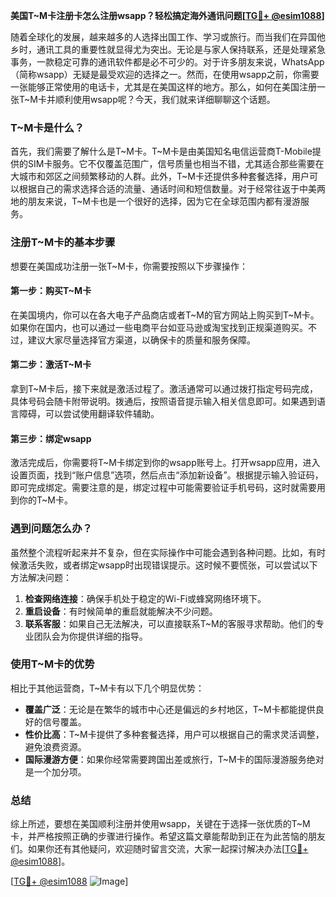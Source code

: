 **美国T~M卡注册卡怎么注册wsapp？轻松搞定海外通讯问题[[TG💪+ @esim1088](https://t.me/s/esim1088)]**

随着全球化的发展，越来越多的人选择出国工作、学习或旅行。而当我们在异国他乡时，通讯工具的重要性就显得尤为突出。无论是与家人保持联系，还是处理紧急事务，一款稳定可靠的通讯软件都是必不可少的。对于许多朋友来说，WhatsApp（简称wsapp）无疑是最受欢迎的选择之一。然而，在使用wsapp之前，你需要一张能够正常使用的电话卡，尤其是在美国这样的地方。那么，如何在美国注册一张T~M卡并顺利使用wsapp呢？今天，我们就来详细聊聊这个话题。

### T~M卡是什么？

首先，我们需要了解什么是T~M卡。T~M卡是由美国知名电信运营商T-Mobile提供的SIM卡服务。它不仅覆盖范围广，信号质量也相当不错，尤其适合那些需要在大城市和郊区之间频繁移动的人群。此外，T~M卡还提供多种套餐选择，用户可以根据自己的需求选择合适的流量、通话时间和短信数量。对于经常往返于中美两地的朋友来说，T~M卡也是一个很好的选择，因为它在全球范围内都有漫游服务。

### 注册T~M卡的基本步骤

想要在美国成功注册一张T~M卡，你需要按照以下步骤操作：

#### 第一步：购买T~M卡

在美国境内，你可以在各大电子产品商店或者T~M的官方网站上购买到T~M卡。如果你在国内，也可以通过一些电商平台如亚马逊或淘宝找到正规渠道购买。不过，建议大家尽量选择官方渠道，以确保卡的质量和服务保障。

#### 第二步：激活T~M卡

拿到T~M卡后，接下来就是激活过程了。激活通常可以通过拨打指定号码完成，具体号码会随卡附带说明。拨通后，按照语音提示输入相关信息即可。如果遇到语言障碍，可以尝试使用翻译软件辅助。

#### 第三步：绑定wsapp

激活完成后，你需要将T~M卡绑定到你的wsapp账号上。打开wsapp应用，进入设置页面，找到“账户信息”选项，然后点击“添加新设备”。根据提示输入验证码，即可完成绑定。需要注意的是，绑定过程中可能需要验证手机号码，这时就需要用到你的T~M卡。

### 遇到问题怎么办？

虽然整个流程听起来并不复杂，但在实际操作中可能会遇到各种问题。比如，有时候激活失败，或者绑定wsapp时出现错误提示。这时候不要慌张，可以尝试以下方法解决问题：

1. **检查网络连接**：确保手机处于稳定的Wi-Fi或蜂窝网络环境下。
2. **重启设备**：有时候简单的重启就能解决不少问题。
3. **联系客服**：如果自己无法解决，可以直接联系T~M的客服寻求帮助。他们的专业团队会为你提供详细的指导。

### 使用T~M卡的优势

相比于其他运营商，T~M卡有以下几个明显优势：

- **覆盖广泛**：无论是在繁华的城市中心还是偏远的乡村地区，T~M卡都能提供良好的信号覆盖。
- **性价比高**：T~M卡提供了多种套餐选择，用户可以根据自己的需求灵活调整，避免浪费资源。
- **国际漫游方便**：如果你经常需要跨国出差或旅行，T~M卡的国际漫游服务绝对是一个加分项。

### 总结

综上所述，要想在美国顺利注册并使用wsapp，关键在于选择一张优质的T~M卡，并严格按照正确的步骤进行操作。希望这篇文章能帮助到正在为此苦恼的朋友们。如果你还有其他疑问，欢迎随时留言交流，大家一起探讨解决办法[[TG💪+ @esim1088](https://t.me/s/esim1088)]。

[[TG💪+ @esim1088](https://t.me/s/esim1088) ![Image](https://i.postimg.cc/4NQfJmqS/Snipaste-2025-05-13-00-14-12.png)]